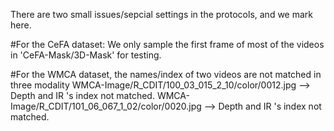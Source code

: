 There are two small issues/sepcial settings in the protocols, and we mark here.

#For the CeFA dataset:
We only sample the first frame of most of the videos in 'CeFA-Mask/3D-Mask' for testing.


#For the WMCA dataset, the names/index of two videos are not matched in three modality
WMCA-Image/R_CDIT/100_03_015_2_10/color/0012.jpg   --> Depth  and  IR   's index not matched.
WMCA-Image/R_CDIT/101_06_067_1_02/color/0020.jpg   --> Depth  and  IR   's index not matched.
